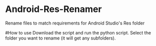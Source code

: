 # Android-Res-Renamer
Rename files to match requirements for Android Studio's Res folder

#How to use
Download the script and run the python script. Select the folder you want to rename (it will get any subfolders).
